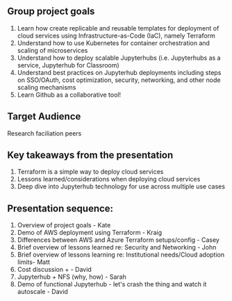 <h2>Group project goals</h2>

1. Learn how create replicable and reusable templates for deployment of cloud services using Infrastructure-as-Code (IaC), namely Terraform
2. Understand how to use Kubernetes for container orchestration and scaling of microservices
3. Understand how to deploy scalable Jupyterhubs (i.e. Jupyterhubs as a service, Jupyterhub for Classroom)
4. Understand best practices on Jupyterhub deployments including steps on SSO/OAuth, cost optimization, security, networking, and other node scaling mechanisms
5. Learn Github as a collaborative tool!

<h2>Target Audience</h2>
Research faciliation peers
  
<h2>Key takeaways from the presentation</h2>

1. Terraform is a simple way to deploy cloud services
2. Lessons learned/considerations when deploying cloud services
3. Deep dive into Jupyterhub technology for use across multiple use cases 

<h2>Presentation sequence:</h2>

1. Overview of project goals - Kate
2. Demo of AWS deployment using Terraform - Kraig
3. Differences between AWS and Azure Terraform setups/config - Casey
4. Brief overview of lessons learned re: Security and Networking - John
5. Brief overview of lessons learning re: Institutional needs/Cloud adoption limits- Matt 
6. Cost discussion +  - David 
7. Jupyterhub + NFS (why, how) - Sarah 
8. Demo of functional Jupyterhub - let's crash the thing and watch it autoscale - David
  
  

